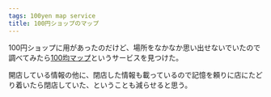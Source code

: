 ```yaml
---
tags: 100yen map service
title: 100円ショップのマップ
---
```

100円ショップに用があったのだけど、場所をなかなか思い出せないでいたので調べてみたら[100均マップ](http://100yenshop.jp/)というサービスを見つけた。

開店している情報の他に、閉店した情報も載っているので記憶を頼りに店にたどり着いたら閉店していた、ということも減らせると思う。
